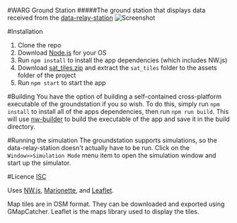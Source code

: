 #WARG Ground Station
#####The ground station that displays data received from the [data-relay-station](https://github.com/UWARG/data-relay-station)
![Screenshot](https://raw.githubusercontent.com/UWARG/WARG-Ground-Station/master/assets/screenshots/mainscreen.PNG)

#Installation 
1. Clone the repo  
2. Download [Node.js](https://nodejs.org/en/) for your OS
3. Run `npm install` to install the app dependencies (which includes NW.js)
4. Download [sat_tiles.zip](https://drive.google.com/file/d/0BwjduHozuvOiaUFzV2dZdncyZnc/view?usp=sharing) and extract the `sat_tiles` folder to the assets folder of the project
5. Run `npm start` to start the app

#Building
You have the option of building a self-contained cross-platform executable of the groundstation if you so wish. To do this, simply run `npm install` to install all of the apps dependencies, then run `npm run build`. This will use [nw-builder](https://github.com/nwjs/nw-builder) to build the executable of the app and save it in the build directory.

#Running the simulation
The groundstation supports simulations, so the data-relay-station doesn't actually have to be run. Click on the `Window>>Simulation Mode` menu item to open the simulation window and start up the simulator. 

#Licence
[ISC](https://github.com/UWARG/WARG-Ground-Station/blob/master/LICENSE)

Uses [NW.js](http://nwjs.io), [Marionette](http://marionettejs.com/), and [Leaflet](http://leafletjs.com).

Map tiles are in OSM format. They can be downloaded and exported using GMapCatcher. Leaflet is the maps library used to display the tiles.
